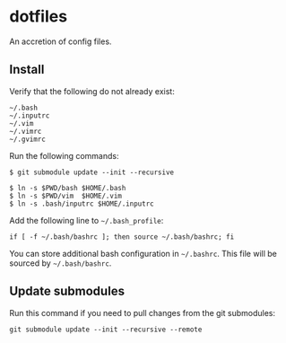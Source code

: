 dotfiles
========

An accretion of config files.

## Install

Verify that the following do not already exist:

    ~/.bash
    ~/.inputrc
    ~/.vim
    ~/.vimrc
    ~/.gvimrc

Run the following commands:

    $ git submodule update --init --recursive

    $ ln -s $PWD/bash $HOME/.bash
    $ ln -s $PWD/vim  $HOME/.vim
    $ ln -s .bash/inputrc $HOME/.inputrc

Add the following line to `~/.bash_profile`:

    if [ -f ~/.bash/bashrc ]; then source ~/.bash/bashrc; fi

You can store additional bash configuration in `~/.bashrc`. This file will be
sourced by `~/.bash/bashrc`.

## Update submodules

Run this command if you need to pull changes from the git submodules:

    git submodule update --init --recursive --remote
